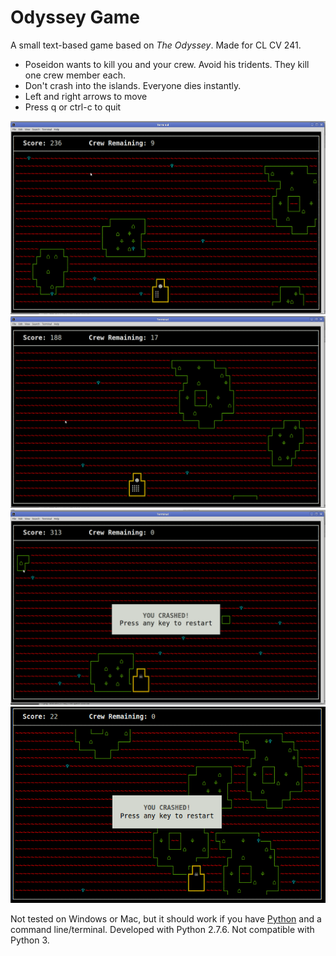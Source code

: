 # Odyssey Game

A small text-based game based on *The Odyssey*. Made for CL CV 241.

* Poseidon wants to kill you and your crew. Avoid his tridents. They kill one crew member each.
* Don't crash into the islands. Everyone dies instantly.
* Left and right arrows to move
* Press q or ctrl-c to quit

![](https://raw.githubusercontent.com/colindt/odyssey-game/master/screenshots/7.png)
![](https://raw.githubusercontent.com/colindt/odyssey-game/master/screenshots/8.png)
![](https://raw.githubusercontent.com/colindt/odyssey-game/master/screenshots/6.png)
![](https://raw.githubusercontent.com/colindt/odyssey-game/master/screenshots/3.png)


Not tested on Windows or Mac, but it should work if you have [Python](https://www.python.org/) and a command line/terminal. Developed with Python 2.7.6. Not compatible with Python 3.
